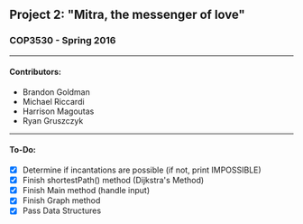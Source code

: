 ## Project 2: "Mitra, the messenger of love"
### COP3530 - Spring 2016
---

#### Contributors:
* Brandon Goldman
* Michael Riccardi
* Harrison Magoutas
* Ryan Gruszczyk

---

#### To-Do:
- [X] Determine if incantations are possible (if not, print IMPOSSIBLE)
- [X] Finish shortestPath() method (Dijkstra's Method)
- [X] Finish Main method (handle input)
- [X] Finish Graph method
- [X] Pass Data Structures
